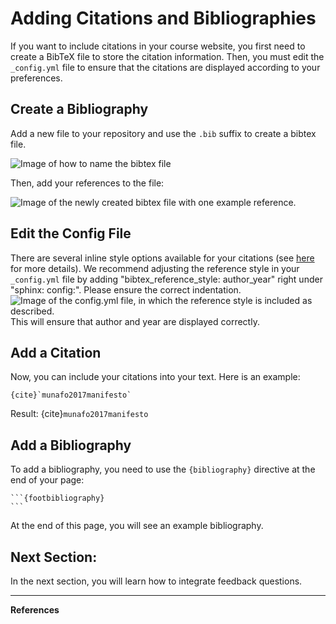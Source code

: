 # Adding Citations and Bibliographies

If you want to include citations in your course website, you first need to create a BibTeX file to store the citation information. Then, you must edit the `_config.yml` file to ensure that the citations are displayed according to your preferences. 

## Create a Bibliography

Add a new file to your repository and use the `.bib` suffix to create a bibtex file.

![Image of how to name the bibtex file](../../static/bib-file-name.jpg)

Then, add your references to the file: 

![Image of the newly created bibtex file with one example reference.](../../static/bib-file.png)


## Edit the Config File
There are several inline style options available for your citations (see [here](https://sphinxcontrib-bibtex.readthedocs.io/en/latest/usage.html#referencing-style) for more details). We recommend adjusting the reference style in your `_config.yml` file by adding "bibtex_reference_style: author_year" right under "sphinx: config:". Please ensure the correct indentation.
![Image of the config.yml file, in which the reference style is included as described.](../../static/config_bibtex.png)
This will ensure that author and year are displayed correctly.

## Add a Citation
Now, you can include your citations into your text. Here is an example:

```
{cite}`munafo2017manifesto`
```

Result:
{cite}`munafo2017manifesto`

## Add a Bibliography 

To add a bibliography, you need to use the `{bibliography}` directive at the end of your page: 
````
```{footbibliography}
```
````
At the end of this page, you will see an example bibliography.


## Next Section:
In the next section, you will learn how to integrate feedback questions.

----
**References**
```{bibliography} 
```

